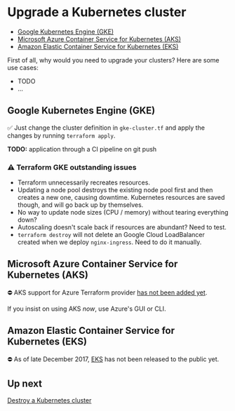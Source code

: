 # Upgrade a Kubernetes cluster

- [Google Kubernetes Engine (GKE)](#google-kubernetes-engine-gke)
- [Microsoft Azure Container Service for Kubernetes (AKS)](#microsoft-azure-container-service-for-kubernetes-aks)
- [Amazon Elastic Container Service for Kubernetes (EKS)](#amazon-elastic-container-service-for-kubernetes-eks)

First of all, why would you need to upgrade your clusters? Here are some use cases:

- TODO
- ...

## Google Kubernetes Engine (GKE)

✅ Just change the cluster definition in `gke-cluster.tf` and apply the changes by running `terraform apply`.

**TODO:** application through a CI pipeline on git push

### ⚠️ Terraform GKE outstanding issues

- Terraform unnecessarily recreates resources.
- Updating a node pool destroys the existing node pool first and then creates a new one, causing downtime. Kubernetes resources are saved though, and will go back up by themselves.
- No way to update node sizes (CPU / memory) without tearing everything down?
- Autoscaling doesn't scale back if resources are abundant? Need to test.
- `terraform destroy` will not delete an Google Cloud LoadBalancer created when we deploy `nginx-ingress`. Need to do it manually.

## Microsoft Azure Container Service for Kubernetes (AKS)

⛔️ AKS support for Azure Terraform provider [has not been added yet](https://github.com/terraform-providers/terraform-provider-azurerm/issues/471).

If you insist on using AKS *now*, use Azure's GUI or CLI.

## Amazon Elastic Container Service for Kubernetes (EKS)

⛔️ As of late December 2017, [EKS](https://aws.amazon.com/eks/) has not been released to the public yet.

## Up next

[Destroy a Kubernetes cluster](/labs/lab1/destroy-cluster.md)
